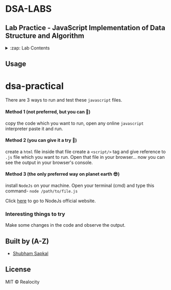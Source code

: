 # DSA-LABS

## Lab Practice - JavaScript Implementation of Data Structure and Algorithm

<details>
  <summary>:zap: Lab Contents</summary>
  <br/>

- 1. [Write a program to demonstrate singly linked list with following operations
Create, Insert, Delete, Display, Reverse](https://github.com/Realocity/DSA_Practicals/blob/main/javascript/linked-list/singly_linkedlist.js)

- 2. [Write a program to demonstrate doubly linked list with following operations
Create, Insert, Delete, Display](https://github.com/Realocity/DSA_Practicals/blob/main/javascript/linked-list/doubly.js)

- 3. [Implementation of STACK using array with PUSH, POP and DISPLAY operations](https://github.com/Realocity/DSA_Practicals/blob/main/javascript/stack/stack_arr.js)

- 4. [Implementation of STACK using linked list with PUSH, POP and DISPLAY operations](https://github.com/Realocity/DSA_Practicals/blob/main/javascript/stack/stack_linked.js)

- 5. [Implementation of Linear Queue using linked list with INSERT, DELETE and DISPLAY operations](https://github.com/Realocity/DSA_Practicals/blob/main/javascript/queue/queue_linear.js)

- 6. [Implementation of Circular Queue using linked list with INSERT, DELETE and DISPLAY operations](https://github.com/Realocity/DSA_Practicals/blob/main/javascript/queue/queue_circular.js)

- 7. [Implementation of Priority Queue using linked list with INSERT, DELETE and DISPLAY](https://github.com/Realocity/DSA_Practicals/blob/main/javascript/queue/Priority%20Queue%20using%20linked%20list.js)

- 8. [Implementation of Reverse a string using stack](https://github.com/Realocity/DSA_Practicals/blob/main/javascript/stack/Reverse%20a%20string%20using%20stack.js)

- 9. [Implementation of check for balanced parentheses of an expression by using stacks](https://github.com/Realocity/DSA_Practicals/blob/main/javascript/stack/balanced%20parentheses.js)

- 10. [Implementation of reverse stack using queue](https://github.com/Realocity/DSA_Practicals/blob/main/javascript/queue/Reversing%20Stack%20using%20Queue.js)

- 11. [Implementation of implement binary search tree with its operations](https://github.com/Realocity/DSA_Practicals/blob/main/javascript/Binary%20Search%20Tree/BST.js)

- 12. [Implementation of implement graph traversals](#)

- 13. [Implementation of implement linear search (Brute Force)](#)

- 14. [Implementation of implement binary search (Divide and Conquer)](#)

</details>

## Usage

# dsa-practical

There are 3 ways to run and test these ``javascript`` files.

#### Method 1 (not preferred, but you can 🖕)

copy the code which you want to run, open any online ``javascript`` interpreter paste it and run.

#### Method 2 (you can give it a try 🙂)

create a ``html`` file inside that file create a ``<script/>`` tag and give reference to ``.js`` file which you want to run. Open that file in your browser... now you can see the output in your browser's console.

#### Method 3 (the only preferred way on planet earth 😎)

install ``NodeJs`` on your machine. Open your terminal (cmd) and type this command- ``node /path/to/file.js``


Click [here](https://nodejs.org/en/) to go to NodeJs official website.


### Interesting things to try

Make some changes in the code and observe the output.

## Built by (A-Z)

- [Shubham Sapkal](https://github.com/Realocity)

## License

MIT © Realocity
